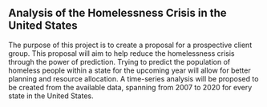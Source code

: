 ## Analysis of the Homelessness Crisis in the United States

The purpose of this project is to create a proposal for a prospective client group. This proposal will aim to help reduce the homelessness crisis through the power of prediction. Trying to predict the population of homeless people within a state for the upcoming year will allow for better planning and resource allocation. A time-series analysis will be proposed to be created from the available data, spanning from 2007 to 2020 for every state in the United States. 
